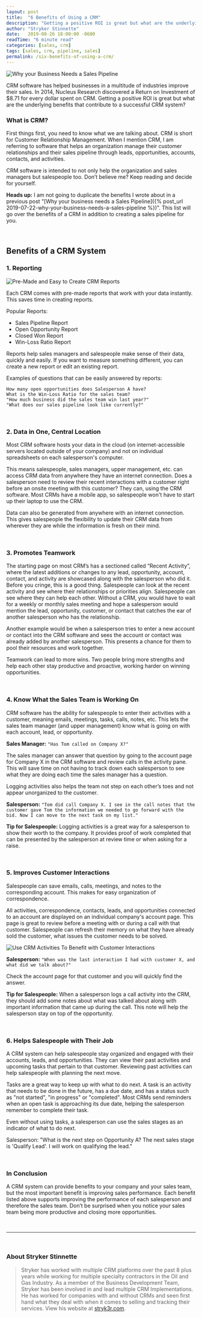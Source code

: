 ```yaml
---
layout: post
title:  "6 Benefits of Using a CRM"
description: "Getting a positive ROI is great but what are the underlying benefits that contribute to a successful CRM system?"
author: "Stryker Stinnette"
date:   2019-08-26 18:00:00 -0600
readTime: "6 minute read"
categories: [sales, crm]
tags: [sales, crm, pipeline, sales]
permalink: /six-benefits-of-using-a-crm/
---
```


<img src="/assets/images/six_benefits_using_crm.png" alt="Why your Business Needs a Sales Pipeline">

CRM software has helped businesses in a multitude of industries improve their sales. In 2014, Nucleus Research discovered a Return on Investment of $8.71 for every dollar spent on CRM. Getting a positive ROI is great but what are the underlying benefits that contribute to a successful CRM system?   

### What is CRM?
First things first, you need to know what we are talking about. CRM is short for Customer Relationship Management. When I mention CRM, I am referring to software that helps an organization manage their customer relationships and their sales pipeline through leads, opportunities, accounts, contacts, and activities.

CRM software is intended to not only help the organization and sales managers but salespeople too. Don’t believe me? Keep reading and decide for yourself.

**Heads up:** I am not going to duplicate the benefits I wrote about in a previous post "[Why your business needs a Sales Pipeline]({% post_url 2019-07-22-why-your-business-needs-a-sales-pipeline %})". This list will go over the benefits of a CRM in addition to creating a sales pipeline for you.

<br>

## Benefits of a CRM System

### 1. Reporting

<img src="/assets/images/salesforce_dashboard.png" alt="Pre-Made and Easy to Create CRM Reports">

Each CRM comes with pre-made reports that work with your data instantly. This saves time in creating reports.

Popular Reports:
* Sales Pipeline Report
* Open Opportunity Report
* Closed Won Report
* Win-Loss Ratio Report

Reports help sales managers and salespeople make sense of their data, quickly and easily. If you want to measure something different, you can create a new report or edit an existing report. 

Examples of questions that can be easily answered by reports:


`How many open opportunities does Salesperson A have?`  
`What is the Win-Loss Ratio for the sales team?`  
`"How much business did the sales team win last year?"`    
`"What does our sales pipeline look like currently?"`  

<br>

### 2. Data in One, Central Location

Most CRM software hosts your data in the cloud (on internet-accessible servers located outside of your company) and not on individual spreadsheets on each salesperson's computer. 

This means salespeople, sales managers, upper management, etc. can access CRM data from anywhere they have an internet connection. Does a salesperson need to review their recent interactions with a customer right before an onsite meeting with this customer? They can, using the CRM software. Most CRMs have a mobile app, so salespeople won't have to start up their laptop to use the CRM. 

Data can also be generated from anywhere with an internet connection. This gives salespeople the flexibility to update their CRM data from wherever they are while the information is fresh on their mind.

<br>

### 3. Promotes Teamwork

The starting page on most CRM’s has a sectioned called “Recent Activity”, where the latest additions or changes to any lead, opportunity, account, contact, and activity are showcased along with the salesperson who did it. Before you cringe, this is a good thing. Salespeople can look at the recent activity and see where their relationships or priorities align. Salespeople can see where they can help each other. Without a CRM, you would have to wait for a weekly or monthly sales meeting and hope a salesperson would mention the lead, opportunity, customer, or contact that catches the ear of another salesperson who has the relationship.

Another example would be when a salesperson tries to enter a new account or contact into the CRM software and sees the account or contact was already added by another salesperson. This presents a chance for them to pool their resources and work together.

Teamwork can lead to more wins. Two people bring more strengths and help each other stay productive and proactive, working harder on winning opportunities.

<br>

### 4. Know What the Sales Team is Working On
CRM software has the ability for salespeople to enter their activities with a customer, meaning emails, meetings, tasks, calls, notes, etc. This lets the sales team manager (and upper management) know what is going on with each account, lead, or opportunity.

**Sales Manager:** `"Has Tom called on Company X?"`

The sales manager can answer that question by going to the account page for Company X in the CRM software and review calls in the activity pane. This will save time on not having to track down each salesperson to see what they are doing each time the sales manager has a question.

Logging activities also helps the team not step on each other’s toes and not appear unorganized to the customer.

**Salesperson:** `"Tom did call Company X. I see in the call notes that the customer gave Tom the information we needed to go forward with the bid. Now I can move to the next task on my list."`

**Tip for Salespeople:** Logging activities is a great way for a salesperson to show their worth to the company. It provides proof of work completed that can be presented by the salesperson at review time or when asking for a raise.

<br>

### 5. Improves Customer Interactions

Salespeople can save emails, calls, meetings, and notes to the corresponding account. This makes for easy organization of correspondence. 

All activities, correspondence, contacts, leads, and opportunities connected to an account are displayed on an individual company's account page. This page is great to review before a meeting with or during a call with that customer. Salespeople can refresh their memory on what they have already sold the customer, what issues the customer needs to be solved.

<img src="/assets/images/crm_activity.png" alt="Use CRM Activities To Benefit with Customer Interactions">


**Salesperson:** `"When was the last interaction I had with customer X, and what did we talk about?"` 

Check the account page for that customer and you will quickly find the answer.

**Tip for Salespeople:** When a salesperson logs a call activity into the CRM, they should add some notes about what was talked about along with important information that came up during the call. This note will help the salesperson stay on top of the opportunity.

<br>

### 6. Helps Salespeople with Their Job
A CRM system can help salespeople stay organized and engaged with their accounts, leads, and opportunities. They can view their past activities and upcoming tasks that pertain to that customer. Reviewing past activities can help salespeople with planning the next move.

Tasks are a great way to keep up with what to do next. A task is an activity that needs to be done in the future, has a due date,  and has a status such as "not started", "in progress" or "completed". Most CRMs send reminders when an open task is approaching its due date, helping the salesperson remember to complete their task.

Even without using tasks, a salesperson can use the sales stages as an indicator of what to do next.

Salesperson: "What is the next step on Opportunity A? The next sales stage is 'Qualify Lead'. I will work on qualifying the lead."

<br>

### In Conclusion
A CRM system can provide benefits to your company and your sales team, but the most important benefit is improving sales performance. Each benefit listed above supports improving the performance of each salesperson and therefore the sales team. Don’t be surprised when you notice your sales team being more productive and closing more opportunities.

<br>

---

<br>

### About Stryker Stinnette  
> Stryker has worked with multiple CRM platforms over the past 8 plus years while working for multiple specialty contractors in the Oil and Gas Industry. As a member of the Business Development Team, Stryker has been involved in and lead multiple CRM Implementations. He has worked for companies with and without CRMs and seen first hand what they deal with when it comes to selling and tracking their services. 
View his website at [stryk3r.com](https://www.stryk3r.com/).